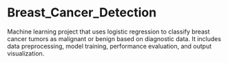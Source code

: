 # Breast_Cancer_Detection
Machine learning project that uses logistic regression to classify breast cancer tumors as malignant or benign based on diagnostic data. It includes data preprocessing, model training, performance evaluation, and output visualization.
